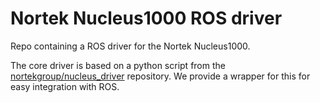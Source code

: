 # Nortek Nucleus1000 ROS driver
Repo containing a ROS driver for the Nortek Nucleus1000.

The core driver is based on a python script from the [nortekgroup/nucleus_driver](https://github.com/nortekgroup/nucleus_driver) repository. We provide a wrapper for this for easy integration with ROS.
